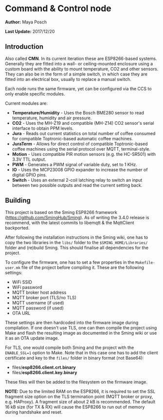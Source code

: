 # Command & Control node

**Author:** Maya Posch

**Last Update:** 2017/12/20

## Introduction

Also called **CMN**. In its current iteration these are ESP8266-based systems. Generally they are fitted into a wall- or ceiling-mounted enclosure using a custom board with the ability to mount temperature, CO2 and other sensors. They can also be in the form of a simple switch, in which case they are fitted into an electrical box, usually to replace a manual switch.

Each node runs the same firmware, yet can be configured via the CCS to only enable specific modules.

Current modules are:

- **Temperature/Humidity** - Uses the Bosch BME280 sensor to read temperature, humidity and air pressure.
- **CO2** - Uses the MH-Z19 and compatible (MH-Z14) CO2 sensor's serial interface to obtain PPM levels.
- **Jura** - Reads out current statistics on total number of coffee consumed for compatible Toptronic-based automatic coffee machines.
- **JuraTerm** - Allows for direct control of compatible Toptronic-based coffee machines using the serial protocol over MQTT, terminal-style.
- **Motion** - Uses compatible PIR motion sensors (e.g.  the HC-SR501) with 3.3V TTL output.
- **PWM** - Generates a PWM signal of variable duty, set to 1 KHz.
- **IO** - Uses the MCP23008 GPIO expander to increase the number of digital GPIO pins.
- **Switch** - Uses an external 2-coil latching relay to switch an input between two possible outputs and read the current setting back.

## Building

This project is based on the Sming ESP8266 framework (https://github.com/SmingHub/Sming). As of writing the 3.4.0 release is recommend, with the latest commits to libemqtt & the MqttClient backported.

After following the installation instructions in the Sming wiki, one has to copy the two libraries in the `libs/` folder to the `$SMING_HOME/Libraries/` folder and (re)build Sming. This should finalise all dependencies for the project.

To configure the firmware, one has to set a few properties in the `Makefile-user.mk` file of the project before compiling it. These are the following settings:

* WiFi SSID
* WiFi password
* MQTT broker host address
* MQTT broker port (TLS/no TLS)
* MQTT username (if used)
* MQTT password (if used)
* OTA URL

These settings are then hardcoded into the firmware image during compilation. If one doesn't use TLS, one can then compile the project using Make and flash the resulting image as documented in the Sming wiki or use it as an OTA update image.

For TLS, one would compile both Sming and the project with the `ENABLE_SSL=1` option to Make. Note that in this case one has to add the client certificate and key to the `files/` folder in binary format (not Base64):

* files/**esp8266.client.crt.binary**
* files/**esp8266.client.key.binary**

These files will then be added to the filesystem on the firmware image.

**NOTE:** Due to the limited RAM on the ESP8266, it is required to set the SSL fragment size option on the TLS termination point (MQTT broker or proxy, e.g. HAProxy). A fragment size of about 2 kB is recommended. The default 16 kB size (for TX & RX) will cause the ESP8266 to run out of memory during handshake and reset.

